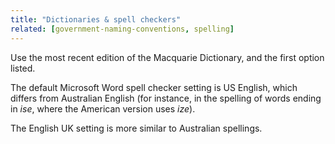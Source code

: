 ```yaml
---
title: "Dictionaries & spell checkers"
related: [government-naming-conventions, spelling]
---
```


Use the most recent edition of the Macquarie Dictionary, and the first option listed.

The default Microsoft Word spell checker setting is US English, which differs from Australian English (for instance, in the spelling of words ending in *ise*, where the American version uses *ize*).

The English UK setting is more similar to Australian spellings.
